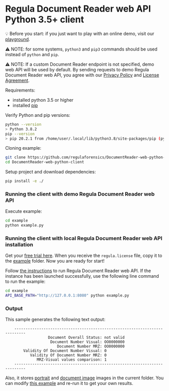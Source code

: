 # Regula Document Reader web API Python 3.5+ client

:bulb: Before you start: if you just want to play with an online demo, visit our [playground](https://api.regulaforensics.com).

:warning: NOTE: for some systems, `python3` and `pip3` commands should be used instead of `python` and `pip`.

:warning: NOTE: If a custom Document Reader endpoint is not specified, demo web API will be used by default.
By sending requests to demo Regula Document Reader web API, 
you agree with our [Privacy Policy](https://api.regulaforensics.com/terms) 
and [License Agreement](https://downloads.regulaforensics.com/work/SDK/doc/Eula.pdf).

Requirements:
- installed python 3.5 or higher
- installed [pip](https://pip.pypa.io/en/stable/installing/)

Verify Python and pip versions:
```bash
python --version  
> Python 3.8.2
pip --version     
> pip 20.2.1 from /home/user/.local/lib/python3.8/site-packages/pip (python 3.8)
```

Cloning example:
```bash
git clone https://github.com/regulaforensics/DocumentReader-web-python-client.git
cd DocumentReader-web-python-client
```

Setup project and download dependencies:
```bash
pip install -e ./
```

### Running the client with demo Regula Document Reader web API

Execute example:
```bash
cd example
python example.py
```

### Running the client with local Regula Document Reader web API installation

Get your [free trial here](https://mobile.regulaforensics.com/). When you receive the `regula.license` file, 
copy it to the [example](../example) folder. Now you are ready for start!

Follow [the instructions](https://docs.regulaforensics.com/web/quick-start-guide) to run Regula Document Reader web API.
If the instance has been launched successfully, use the following line command to run the example:

```bash
cd example
API_BASE_PATH="http://127.0.0.1:8080" python example.py
```

### Output 
This sample generates the following text output:
```text
    ---------------------------------------------------------------------------
                   Document Overall Status: not valid
                    Document Number Visual: OO0000000
                       Document Number MRZ: OO0000000
        Validity Of Document Number Visual: 0
           Validity Of Document Number MRZ: 0
              MRZ-Visual values comparison: 1
    ---------------------------------------------------------------------------
```
Also, it stores [portrait](portrait.jpg) and [document image](document-image.jpg) images in the current folder.
You can modify [this example](../example/src/main/java/com/regula/documentreader/webclient/example/Main.java) 
and re-run it to get your own results.